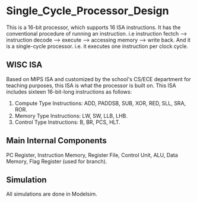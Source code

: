 ﻿# **Single_Cycle_Processor_Design**
This is a 16-bit processor, which supports 16 ISA instructions. It has the conventional procedure of running an instruction. i.e instruction fectch --> instruction decode --> execute --> accessing memory --> write back. And it is a single-cycle processor. i.e. it executes one instruction per clock cycle.

## WISC ISA ##
Based on MIPS ISA and customized by the school's CS/ECE department for teaching purposes, this ISA is what the processor is built on. This ISA includes sixteen 16-bit-long instructions as follows:

1. Compute Type Instructions: ADD, PADDSB, SUB, XOR, RED, SLL, SRA, ROR.
2. Memory Type Instructions:  LW, SW, LLB, LHB.
3. Control Type Instructions: B, BR, PCS, HLT.

## Main Internal Components ##
PC Register, Instruction Memory, Register File, Control Unit, ALU, Data Memory, Flag Register (used for branch).

## Simulation ##
All simulations are done in Modelsim.
